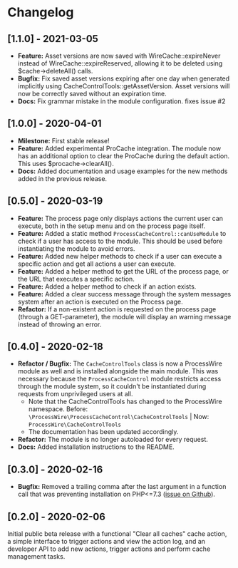 # Changelog

## [1.1.0] - 2021-03-05

- **Feature:** Asset versions are now saved with WireCache::expireNever instead of WireCache::expireReserved, allowing it to be deleted using $cache->deleteAll() calls.
- **Bugfix:** Fix saved asset versions expiring after one day when generated implicitly using CacheControlTools::getAssetVersion. Asset versions will now be correctly saved without an expiration time.
- **Docs:** Fix grammar mistake in the module configuration. fixes issue #2

## [1.0.0] - 2020-04-01

- **Milestone:** First stable release!
- **Feature:** Added experimental ProCache integration. The module now has an additional option to clear the ProCache during the default action. This uses $procache->clearAll().
- **Docs:** Added documentation and usage examples for the new methods added in the previous release.

## [0.5.0] - 2020-03-19

- **Feature:** The process page only displays actions the current user can execute, both in the setup menu and on the process page itself.
- **Feature:** Added a static method `ProcessCacheControl::canUseModule` to check if a user has access to the module. This should be used before instantiating the module to avoid errors.
- **Feature:** Added new helper methods to check if a user can execute a specific action and get all actions a user can execute.
- **Feature:** Added a helper method to get the URL of the process page, or the URL that executes a specific action.
- **Feature:** Added a helper method to check if an action exists.
- **Feature:** Added a clear success message through the system messages system after an action is executed on the Process page.
- **Refactor:** If a non-existent action is requested on the process page (through a GET-parameter), the module will display an warning message instead of throwing an error.

## [0.4.0] - 2020-02-18

- **Refactor / Bugfix:** The `CacheControlTools` class is now a ProcessWire module as well and is installed alongside the main module. This was necessary because the `ProcessCacheControl` module restricts access through the module system, so it couldn't be instantiated during requests from unprivileged users at all.
    - Note that the CacheControlTools has changed to the ProcessWire namespace. Before: `\ProcessWire\ProcessCacheControl\CacheControlTools` | Now: `ProcessWire\CacheControlTools`
    - The documentation has been updated accordingly.
- **Refactor:** The module is no longer autoloaded for every request.
- **Docs:** Added installation instructions to the README.

## [0.3.0] - 2020-02-16

- **Bugfix:** Removed a trailing comma after the last argument in a function call that was preventing installation on PHP<=7.3 ([issue on Github](https://github.com/MoritzLost/ProcessCacheControl/issues/1)).

## [0.2.0] - 2020-02-06

Initial public beta release with a functional "Clear all caches" cache action, a simple interface to trigger actions and view the action log, and an developer API to add new actions, trigger actions and perform cache management tasks.
